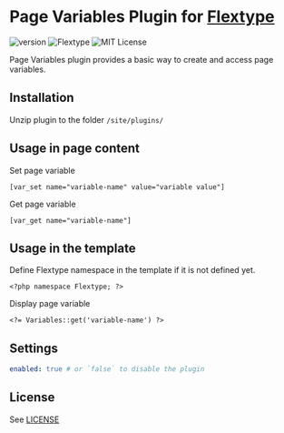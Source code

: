 # Page Variables Plugin for [Flextype](http://flextype.org/)
![version](https://img.shields.io/badge/version-1.0.3-brightgreen.svg?style=flat-square)
![Flextype](https://img.shields.io/badge/Flextype-0.8.3-green.svg?style=flat-square)
![MIT License](https://img.shields.io/badge/license-MIT-blue.svg?style=flat-square)

Page Variables plugin provides a basic way to create and access page variables.

## Installation
Unzip plugin to the folder `/site/plugins/`

## Usage in page content

Set page variable
```
[var_set name="variable-name" value="variable value"]
```

Get page variable
```
[var_get name="variable-name"]
```

## Usage in the template

Define Flextype namespace in the template if it is not defined yet.
```
<?php namespace Flextype; ?>
```

Display page variable
```
<?= Variables::get('variable-name') ?>
```

## Settings

```yaml
enabled: true # or `false` to disable the plugin
```

## License
See [LICENSE](https://github.com/flextype-plugins/page-var/blob/master/LICENSE)
